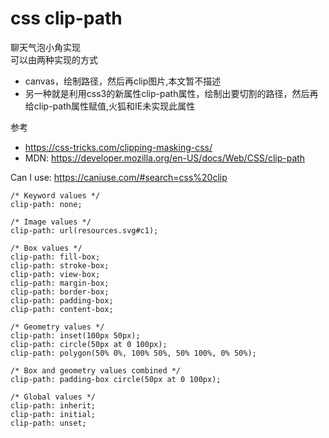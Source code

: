# css clip-path

聊天气泡小角实现  
可以由两种实现的方式  

- canvas，绘制路径，然后再clip图片,本文暂不描述
- 另一种就是利用css3的新属性clip-path属性，绘制出要切割的路径，然后再给clip-path属性赋值,火狐和IE未实现此属性

参考
* https://css-tricks.com/clipping-masking-css/
* MDN: https://developer.mozilla.org/en-US/docs/Web/CSS/clip-path

Can I use: https://caniuse.com/#search=css%20clip

```
/* Keyword values */
clip-path: none;

/* Image values */ 
clip-path: url(resources.svg#c1);

/* Box values */
clip-path: fill-box;
clip-path: stroke-box;
clip-path: view-box;
clip-path: margin-box;
clip-path: border-box;
clip-path: padding-box;
clip-path: content-box;

/* Geometry values */
clip-path: inset(100px 50px);
clip-path: circle(50px at 0 100px);
clip-path: polygon(50% 0%, 100% 50%, 50% 100%, 0% 50%);

/* Box and geometry values combined */
clip-path: padding-box circle(50px at 0 100px);

/* Global values */
clip-path: inherit;
clip-path: initial;
clip-path: unset;
```
